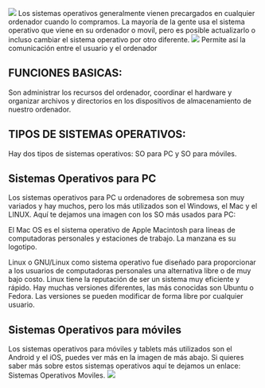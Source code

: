 ![](https://images.cooltext.com/5128479.png)
Los sistemas operativos generalmente vienen precargados en cualquier ordenador cuando lo compramos. La mayoría de la gente usa el sistema operativo que viene en su ordenador o movil, pero es posible actualizarlo o incluso cambiar el sistema operativo por otro diferente.
![](https://images.cooltext.com/5128505.png)
Permite así la comunicación entre el usuario y el ordenador
## FUNCIONES BASICAS:
Son administrar los recursos del ordenador, coordinar el hardware y organizar archivos y directorios en los dispositivos de almacenamiento de nuestro ordenador.
## TIPOS DE SISTEMAS OPERATIVOS:
Hay dos tipos de sistemas operativos: SO para PC y SO para móviles.
## Sistemas Operativos para PC
Los sistemas operativos para PC u ordenadores de sobremesa son muy variados y hay muchos,  pero los más utilizados son el Windows, el Mac y el LINUX. Aquí te dejamos una imagen con los SO más usados para PC:
 
El Mac OS es el sistema operativo de Apple Macintosh para líneas de computadoras personales y estaciones de trabajo. La manzana es su logotipo.

Linux o GNU/Linux como sistema operativo fue diseñado para proporcionar a los usuarios de computadoras personales una alternativa libre o de muy bajo costo. Linux tiene la reputación de ser un sistema muy eficiente y rápido. Hay muchas versiones diferentes, las más conocidas son Ubuntu o Fedora. Las versiones se pueden modificar de forma libre por cualquier usuario.
## Sistemas Operativos para móviles
Los sistemas operativos para móviles y tablets más utilizados son el Android y el iOS, puedes ver más en la imagen de más abajo. Si quieres saber más sobre estos sistemas operativos aquí te dejamos un enlace: Sistemas Operativos Moviles.
![](http://quonty.com/blog/wp-content/uploads/2017/09/elegir-sistema-operativo-smartphone.jpg)
